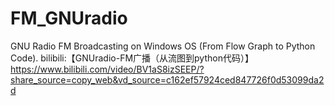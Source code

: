 # FM_GNUradio
GNU Radio FM Broadcasting on Windows OS (From Flow Graph to Python Code).
bilibili:【GNUradio-FM广播（从流图到python代码）】 https://www.bilibili.com/video/BV1aS8izSEEP/?share_source=copy_web&vd_source=c162ef57924ced847726f0d53099da2d
